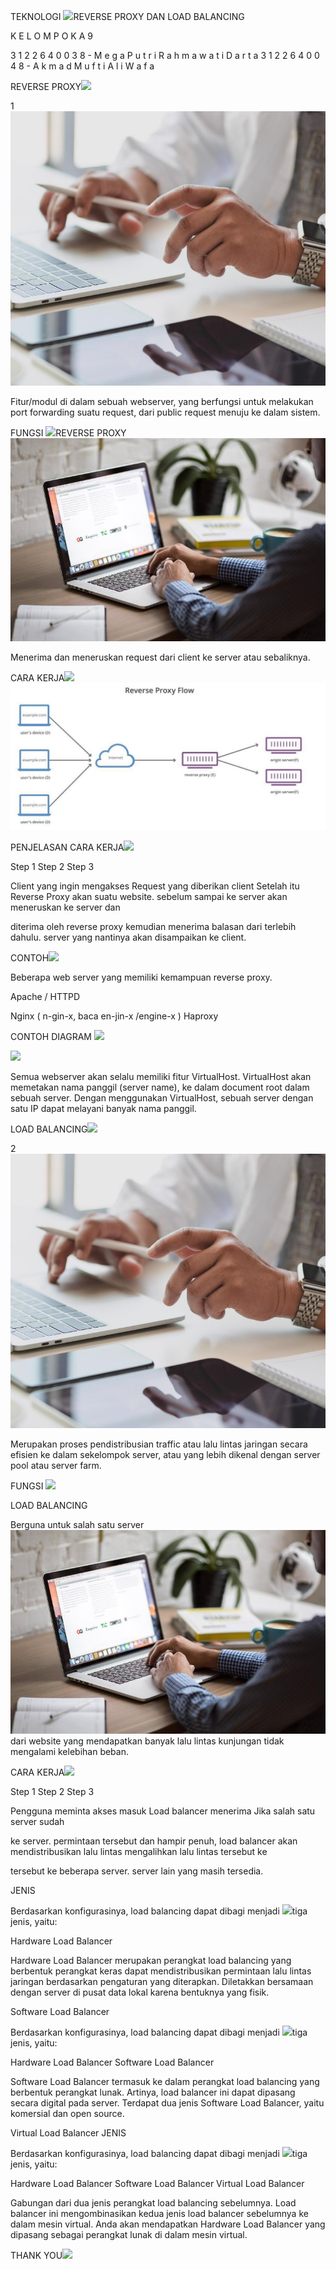 ﻿TEKNOLOGI ![](image/Aspose.Words.2780cf8d-5136-440b-bdb1-dca34de7ea97.001.png)REVERSE PROXY DAN LOAD BALANCING

K E L O M P O K  A 9

3 1 2 2 6 4 0 0 3 8  -  M e g a  P u t r i  R a h m a w a t i  D a r t a 3 1 2 2 6 4 0 0 4 8  -  A k m a d  M u f t i  A l i  W a f a

REVERSE PROXY![](image/Aspose.Words.2780cf8d-5136-440b-bdb1-dca34de7ea97.002.png)

1 ![](image/Aspose.Words.2780cf8d-5136-440b-bdb1-dca34de7ea97.003.jpeg)

Fitur/modul di dalam sebuah webserver, yang  berfungsi untuk melakukan port forwarding  suatu request, dari public request menuju ke  dalam sistem. 

FUNGSI ![](image/Aspose.Words.2780cf8d-5136-440b-bdb1-dca34de7ea97.004.png)REVERSE PROXY ![](image/Aspose.Words.2780cf8d-5136-440b-bdb1-dca34de7ea97.005.jpeg)

Menerima dan meneruskan  request dari client ke server atau  sebaliknya. 

CARA KERJA![](image/Aspose.Words.2780cf8d-5136-440b-bdb1-dca34de7ea97.006.png)![](image/Aspose.Words.2780cf8d-5136-440b-bdb1-dca34de7ea97.007.jpeg)

PENJELASAN CARA KERJA![](image/Aspose.Words.2780cf8d-5136-440b-bdb1-dca34de7ea97.008.png)

Step 1 Step 2 Step 3

Client yang ingin mengakses  Request yang diberikan client  Setelah itu Reverse Proxy akan suatu website.  sebelum sampai ke server akan  meneruskan ke server dan 

diterima oleh reverse proxy  kemudian menerima balasan dari terlebih dahulu.  server yang nantinya akan disampaikan ke client.

CONTOH![](image/Aspose.Words.2780cf8d-5136-440b-bdb1-dca34de7ea97.009.png)

Beberapa web server yang memiliki kemampuan reverse proxy.

Apache / HTTPD

Nginx ( n-gin-x, baca en-jin-x /engine-x ) Haproxy

CONTOH DIAGRAM ![](image/Aspose.Words.2780cf8d-5136-440b-bdb1-dca34de7ea97.006.png)

![](image/Aspose.Words.2780cf8d-5136-440b-bdb1-dca34de7ea97.010.png)

Semua webserver akan selalu memiliki fitur VirtualHost. VirtualHost akan memetakan nama panggil (server name), ke dalam document root dalam sebuah server. Dengan menggunakan VirtualHost, sebuah server dengan satu IP dapat melayani banyak nama panggil.

LOAD BALANCING![](image/Aspose.Words.2780cf8d-5136-440b-bdb1-dca34de7ea97.002.png)

2 ![](image/Aspose.Words.2780cf8d-5136-440b-bdb1-dca34de7ea97.003.jpeg)

Merupakan proses pendistribusian traffic atau  lalu lintas jaringan secara efisien ke dalam  sekelompok server, atau yang lebih dikenal  dengan server pool atau server farm. 

FUNGSI ![](image/Aspose.Words.2780cf8d-5136-440b-bdb1-dca34de7ea97.004.png)

LOAD BALANCING

Berguna untuk salah satu server  ![](image/Aspose.Words.2780cf8d-5136-440b-bdb1-dca34de7ea97.005.jpeg)dari website yang mendapatkan  banyak lalu lintas kunjungan tidak  mengalami kelebihan beban. 

CARA KERJA![](image/Aspose.Words.2780cf8d-5136-440b-bdb1-dca34de7ea97.008.png)

Step 1 Step 2 Step 3

Pengguna meminta akses masuk  Load balancer menerima  Jika salah satu server sudah 

ke server. permintaan tersebut dan  hampir penuh, load balancer akan mendistribusikan lalu lintas  mengalihkan lalu lintas tersebut ke 

tersebut ke beberapa server. server lain yang masih tersedia.

JENIS

Berdasarkan konfigurasinya, load balancing dapat dibagi menjadi ![](image/Aspose.Words.2780cf8d-5136-440b-bdb1-dca34de7ea97.011.png)tiga jenis, yaitu:

Hardware Load Balancer

Hardware Load Balancer merupakan perangkat load balancing yang berbentuk perangkat keras dapat mendistribusikan permintaan lalu lintas jaringan berdasarkan pengaturan yang diterapkan. Diletakkan bersamaan dengan server di pusat data lokal karena bentuknya yang fisik. 

Software Load Balancer

Berdasarkan konfigurasinya, load balancing dapat dibagi menjadi ![](image/Aspose.Words.2780cf8d-5136-440b-bdb1-dca34de7ea97.012.png)tiga jenis, yaitu:

Hardware Load Balancer Software Load Balancer

Software Load Balancer termasuk ke dalam perangkat load balancing yang berbentuk perangkat lunak. Artinya, load balancer ini dapat dipasang secara digital pada server. Terdapat dua jenis Software Load Balancer, yaitu komersial dan open source.

Virtual Load Balancer
JENIS

Berdasarkan konfigurasinya, load balancing dapat dibagi menjadi ![](image/Aspose.Words.2780cf8d-5136-440b-bdb1-dca34de7ea97.013.png)tiga jenis, yaitu:

Hardware Load Balancer Software Load Balancer Virtual Load Balancer

Gabungan dari dua jenis perangkat load balancing sebelumnya. Load balancer ini mengombinasikan kedua jenis load balancer sebelumnya ke dalam mesin virtual. Anda akan mendapatkan Hardware Load Balancer yang dipasang sebagai perangkat lunak di dalam mesin virtual.



THANK YOU![](image/Aspose.Words.2780cf8d-5136-440b-bdb1-dca34de7ea97.014.png)
